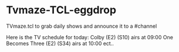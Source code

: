 # Tvmaze-TCL-eggdrop
TVmaze.tcl to grab daily shows and announce it to a #channel

Here is the TV schedule for today:
Colby (E2) (S10) airs at 09:00
One Becomes Three (E2) (S34) airs at 10:00
ect..
